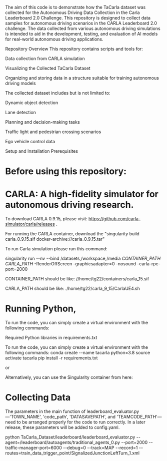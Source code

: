 The aim of this code is to demonstrate how the TaCarla dataset was collected for the Autonomous Driving Data Collection in the Carla Leaderboard 2.0 Challenge.
This repository is designed to collect data samples for autonomous driving scenarios in the CARLA Leaderboard 2.0 challenge. The data collected from various autonomous driving simulations is intended to aid in the development, testing, and evaluation of AI models for real-world autonomous driving applications.

Repository Overview
This repository contains scripts and tools for:

Data collection from CARLA simulation

Visualizing the Collected TaCarla Dataset

Organizing and storing data in a structure suitable for training autonomous driving models

The collected dataset includes but is not limited to:

Dynamic object detection

Lane detection

Planning and decision-making tasks

Traffic light and pedestrian crossing scenarios

Ego vehicle control data

Setup and Installation
Prerequisites
# Before using this repository:

# CARLA: A high-fidelity simulator for autonomous driving research. 

To download CARLA 0.9.15, please visit: https://github.com/carla-simulator/carla/releases . 

For running the CARLA container, download the "singularity build carla_0.9.15.sif docker-archive://carla_0.9.15.tar" 

To run Carla simulation please run this command: 

singularity run --nv --bind /datasets,/workspace,/media *CONTAINER_PATH* *CARLA_PATH* -RenderOffScreen -graphicsadapter=0 -nosound -carla-rpc-port=2000

CONTAINER_PATH should be like: //home/tg22/containers/carla_15.sif

CARLA_PATH should be like: ./home/tg22/carla_9_15/CarlaUE4.sh

# Running Python, 

To run the code, you can simply create a virtual environment with the following commands:

Required Python libraries in requirements.txt

To run the code, you can simply create a virtual environment with the following commands:
conda create --name tacarla python=3.8
source activate tacarla
pip install -r requirements.txt

or 

Alternatively, you can use the Singularity container from here:



# Collecting Data

The parameters in the main function of leaderboard_evaluator.py—'TOWN_NAME', 'code_path', 'DATASAVEPATH', and 'TEAMCODE_PATH'—need to be arranged properly for the code to run correctly. In a later release, these parameters will be added to config.yaml.

python TaCarla_Dataset/leaderboard/leaderboard_evaluator.py --agent=/leaderboard/autoagents/traditional_agents_0.py --port=2000 --traffic-manager-port=6000 --debug=0 --track=MAP --record=1 --routes=train_data_trigger_point/SignalizedJunctionLeftTurn_1.xml
